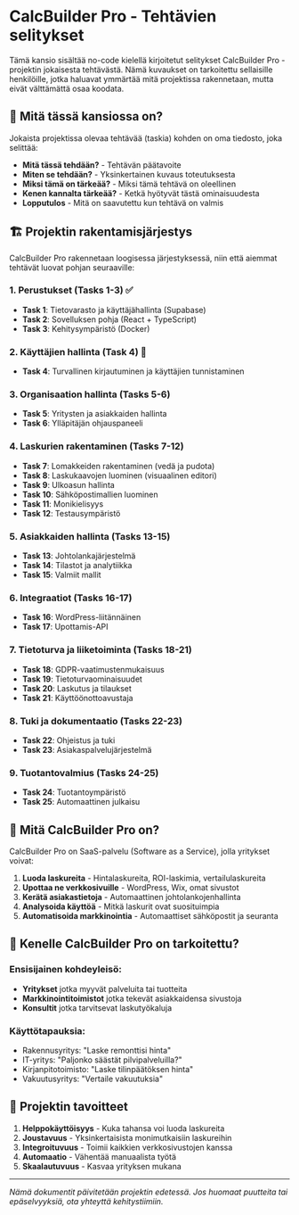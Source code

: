 # CalcBuilder Pro - Tehtävien selitykset

Tämä kansio sisältää no-code kielellä kirjoitetut selitykset CalcBuilder Pro -projektin jokaisesta
tehtävästä. Nämä kuvaukset on tarkoitettu sellaisille henkilöille, jotka haluavat ymmärtää mitä
projektissa rakennetaan, mutta eivät välttämättä osaa koodata.

## 📁 Mitä tässä kansiossa on?

Jokaista projektissa olevaa tehtävää (taskia) kohden on oma tiedosto, joka selittää:

- **Mitä tässä tehdään?** - Tehtävän päätavoite
- **Miten se tehdään?** - Yksinkertainen kuvaus toteutuksesta
- **Miksi tämä on tärkeää?** - Miksi tämä tehtävä on oleellinen
- **Kenen kannalta tärkeää?** - Ketkä hyötyvät tästä ominaisuudesta
- **Lopputulos** - Mitä on saavutettu kun tehtävä on valmis

## 🏗️ Projektin rakentamisjärjestys

CalcBuilder Pro rakennetaan loogisessa järjestyksessä, niin että aiemmat tehtävät luovat pohjan
seuraaville:

### 1. Perustukset (Tasks 1-3) ✅

- **Task 1**: Tietovarasto ja käyttäjähallinta (Supabase)
- **Task 2**: Sovelluksen pohja (React + TypeScript)
- **Task 3**: Kehitysympäristö (Docker)

### 2. Käyttäjien hallinta (Task 4) 🔄

- **Task 4**: Turvallinen kirjautuminen ja käyttäjien tunnistaminen

### 3. Organisaation hallinta (Tasks 5-6)

- **Task 5**: Yritysten ja asiakkaiden hallinta
- **Task 6**: Ylläpitäjän ohjauspaneeli

### 4. Laskurien rakentaminen (Tasks 7-12)

- **Task 7**: Lomakkeiden rakentaminen (vedä ja pudota)
- **Task 8**: Laskukaavojen luominen (visuaalinen editori)
- **Task 9**: Ulkoasun hallinta
- **Task 10**: Sähköpostimallien luominen
- **Task 11**: Monikielisyys
- **Task 12**: Testausympäristö

### 5. Asiakkaiden hallinta (Tasks 13-15)

- **Task 13**: Johtolankajärjestelmä
- **Task 14**: Tilastot ja analytiikka
- **Task 15**: Valmiit mallit

### 6. Integraatiot (Tasks 16-17)

- **Task 16**: WordPress-liitännäinen
- **Task 17**: Upottamis-API

### 7. Tietoturva ja liiketoiminta (Tasks 18-21)

- **Task 18**: GDPR-vaatimustenmukaisuus
- **Task 19**: Tietoturvaominaisuudet
- **Task 20**: Laskutus ja tilaukset
- **Task 21**: Käyttöönottoavustaja

### 8. Tuki ja dokumentaatio (Tasks 22-23)

- **Task 22**: Ohjeistus ja tuki
- **Task 23**: Asiakaspalvelujärjestelmä

### 9. Tuotantovalmius (Tasks 24-25)

- **Task 24**: Tuotantoympäristö
- **Task 25**: Automaattinen julkaisu

## 🎯 Mitä CalcBuilder Pro on?

CalcBuilder Pro on SaaS-palvelu (Software as a Service), jolla yritykset voivat:

1. **Luoda laskureita** - Hintalaskureita, ROI-laskimia, vertailulaskureita
2. **Upottaa ne verkkosivuille** - WordPress, Wix, omat sivustot
3. **Kerätä asiakastietoja** - Automaattinen johtolankojenhallinta
4. **Analysoida käyttöä** - Mitkä laskurit ovat suosituimpia
5. **Automatisoida markkinointia** - Automaattiset sähköpostit ja seuranta

## 👥 Kenelle CalcBuilder Pro on tarkoitettu?

### Ensisijainen kohdeyleisö:

- **Yritykset** jotka myyvät palveluita tai tuotteita
- **Markkinointitoimistot** jotka tekevät asiakkaidensa sivustoja
- **Konsultit** jotka tarvitsevat laskutyökaluja

### Käyttötapauksia:

- Rakennusyritys: "Laske remonttisi hinta"
- IT-yritys: "Paljonko säästät pilvipalveluilla?"
- Kirjanpitotoimisto: "Laske tilinpäätöksen hinta"
- Vakuutusyritys: "Vertaile vakuutuksia"

## 🚀 Projektin tavoitteet

1. **Helppokäyttöisyys** - Kuka tahansa voi luoda laskureita
2. **Joustavuus** - Yksinkertaisista monimutkaisiin laskureihin
3. **Integroituvuus** - Toimii kaikkien verkkosivustojen kanssa
4. **Automaatio** - Vähentää manuaalista työtä
5. **Skaalautuvuus** - Kasvaa yrityksen mukana

---

_Nämä dokumentit päivitetään projektin edetessä. Jos huomaat puutteita tai epäselvyyksiä, ota
yhteyttä kehitystiimiin._
